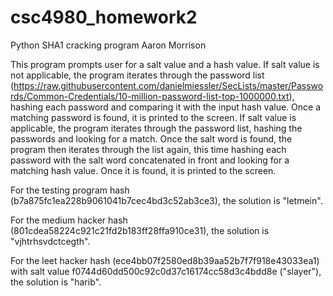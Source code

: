 # csc4980_homework2
Python SHA1 cracking program
Aaron Morrison

This program prompts user for a salt value and a hash value. If salt value is not applicable, the program iterates through the password list (https://raw.githubusercontent.com/danielmiessler/SecLists/master/Passwords/Common-Credentials/10-million-password-list-top-1000000.txt), hashing each password and comparing it with the input hash value. Once a matching password is found, it is printed to the screen. If salt value is applicable, the program iterates through the password list, hashing the passwords and looking for a match. Once the salt word is found, the program then iterates through the list again, this time hashing each password with the salt word concatenated in front and looking for a matching hash value. Once it is found, it is printed to the screen.

For the testing program hash (b7a875fc1ea228b9061041b7cec4bd3c52ab3ce3), the solution is "letmein".

For the medium hacker hash (801cdea58224c921c21fd2b183ff28ffa910ce31), the solution is "vjhtrhsvdctcegth".

For the leet hacker hash (ece4bb07f2580ed8b39aa52b7f7f918e43033ea1) with salt value f0744d60dd500c92c0d37c16174cc58d3c4bdd8e ("slayer"), the solution is "harib".

